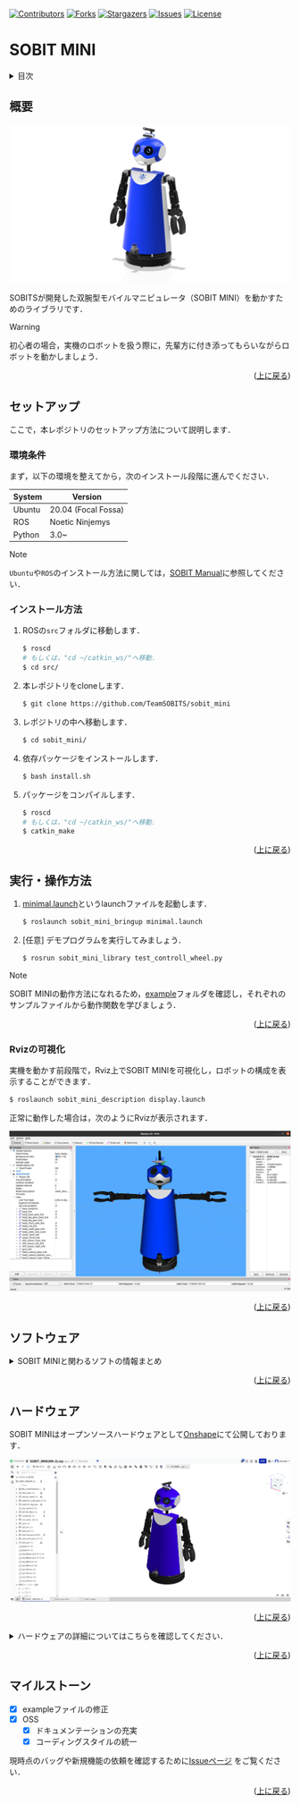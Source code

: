 <a name="readme-top"></a>

[![Contributors][contributors-shield]][contributors-url]
[![Forks][forks-shield]][forks-url]
[![Stargazers][stars-shield]][stars-url]
[![Issues][issues-shield]][issues-url]
[![License][license-shield]][license-url]

# SOBIT MINI

<!--目次-->
<details>
    <summary>目次</summary>
    <ol>
        <li>
            <a href="#概要">概要</a>
        </li>
    </ol>
</details>

<!--レポジトリの概要-->
## 概要
![](sobit_mini/img/sobit_mini.png)

SOBITSが開発した双腕型モバイルマニピュレータ（SOBIT MINI）を動かすためのライブラリです．

> [!WARNING]
> 初心者の場合，実機のロボットを扱う際に，先輩方に付き添ってもらいながらロボットを動かしましょう．

<p align="right">(<a href="#readme-top">上に戻る</a>)</p>

<!-- セットアップ -->
## セットアップ

ここで，本レポジトリのセットアップ方法について説明します．

### 環境条件

まず，以下の環境を整えてから，次のインストール段階に進んでください．

| System  | Version |
| ------------- | ------------- |
| Ubuntu | 20.04 (Focal Fossa) |
| ROS | Noetic Ninjemys |
| Python | 3.0~ |

> [!NOTE]
> `Ubuntu`や`ROS`のインストール方法に関しては，[SOBIT Manual](https://github.com/TeamSOBITS/sobits_manual#%E9%96%8B%E7%99%BA%E7%92%B0%E5%A2%83%E3%81%AB%E3%81%A4%E3%81%84%E3%81%A6)に参照してください．

<!-- - OS: Ubuntu 20.04 
- ROS distribution: noetic Kame -->

### インストール方法

1. ROSの`src`フォルダに移動します．
   ```sh
   $ roscd
   # もしくは，"cd ~/catkin_ws/"へ移動．
   $ cd src/
   ```
2. 本レポジトリをcloneします．
   ```sh
   $ git clone https://github.com/TeamSOBITS/sobit_mini
   ```
3. レポジトリの中へ移動します．
   ```sh
   $ cd sobit_mini/
   ```
4. 依存パッケージをインストールします．
   ```sh
   $ bash install.sh
   ```
5. パッケージをコンパイルします．
   ```sh
   $ roscd
   # もしくは，"cd ~/catkin_ws/"へ移動．
   $ catkin_make
   ```

<p align="right">(<a href="#readme-top">上に戻る</a>)</p>


<!-- 実行・操作方法 -->
## 実行・操作方法

1. [minimal.launch](sobit_mini_bringup/launch/minimal.launch)というlaunchファイルを起動します．
   ```sh
   $ roslaunch sobit_mini_bringup minimal.launch
   ```
2. [任意] デモプログラムを実行してみましょう．
   ```sh
   $ rosrun sobit_mini_library test_controll_wheel.py
   ```

> [!NOTE]
> SOBIT MINIの動作方法になれるため，[example](sobit_mini_library/example/)フォルダを確認し，それぞれのサンプルファイルから動作関数を学びましょう．

<p align="right">(<a href="#readme-top">上に戻る</a>)</p>


### Rvizの可視化
実機を動かす前段階で，Rviz上でSOBIT MINIを可視化し，ロボットの構成を表示することができます．

```sh
$ roslaunch sobit_mini_description display.launch
```

正常に動作した場合は，次のようにRvizが表示されます．

![SOBIT MINI Display with Rviz](sobit_mini/img/sobit_mini_display.png)

<p align="right">(<a href="#readme-top">上に戻る</a>)</p>


## ソフトウェア
<details>
<summary>SOBIT MINIと関わるソフトの情報まとめ</summary>


### ジョイントコントローラ
SOBIT_MINIのパンチルト機構とマニピュレータを動かすための情報まとめです．

<p align="right">(<a href="#readme-top">上に戻る</a>)</p>


#### 動作関数
1.  `moveToPose()` : 決められたポーズに動かします．
   ```cpp
   bool moveToPose( const std::string &pose_name //ポーズ名
   );
   ```

> [!NOTE]
> 既存のポーズは[sobit_mini_pose.yaml](sobit_mini_library/config/sobit_mini_pose.yaml)に確認できます．

2. `moveHeadPanTilt` : パンチルト機構を任意の角度に動かします．
   ```cpp
   bool moveHeadPanTilt(
      const double pan_rad,         // 回転角度 [rad]
      const double tilt_rad,        // 回転角度 [rad]
      const double sec,             // 回転時間 [s]
      bool is_sleep                 // 回転後に待機するかどうか
   )
   ```

3. `moveRightArm` : 右腕のジョイントを任意の角度に動かします．
   ```cpp
   bool moveRightArm(
      const double shoulder_roll,   // 回転角度 [rad]
      const double shoulder_pan,    // 回転角度 [rad]
      const double elbow_tilt,      // 回転角度 [rad]
      const double wrist_tilt,      // 回転角度 [rad]
      const double hand_motor,      // 回転角度 [rad]
      const double sec,             // 回転時間 [s]
      bool is_sleep                 // 回転後に待機するかどうか
   )
   ```

4. `moveLeftArm` : 右腕のジョイントを任意の角度に動かします．
   ```cpp
   bool moveLeftArm(
      const double shoulder_roll,   // 回転角度 [rad]
      const double shoulder_pan,    // 回転角度 [rad]
      const double elbow_tilt,      // 回転角度 [rad]
      const double wrist_tilt,      // 回転角度 [rad]
      const double hand_motor,      // 回転角度 [rad]
      const double sec,             // 回転時間 [s]
      bool is_sleep                 // 回転後に待機するかどうか
   )
   ```

5. `moveJoint` : 指定されたジョイントを任意の角度に動かします．
   ```cpp
   bool moveJoint(
      const Joint joint_num,  // ジョイント名 (定数名)
      const double rad,       // 回転角度 [rad]
      const double sec,       // 回転時間 [s]
      bool is_sleep           // 回転後に待機するかどうか
   )
   ```

6. `moveAllJoint` : 全てのジョイントを任意の角度に動かします．
   ```cpp
   bool moveAllJoint(
      const double l_arm_shoulder_roll_joint,   // 回転角度 [rad]
      const double l_arm_shoulder_pan_joint,    // 回転角度 [rad]
      const double l_arm_elbow_tilt_joint,      // 回転角度 [rad]
      const double l_hand_joint,                // 回転角度 [rad]
      const double r_arm_shoulder_roll_joint,   // 回転角度 [rad]
      const double r_arm_shoulder_pan_joint,    // 回転角度 [rad]
      const double r_arm_elbow_tilt_joint,      // 回転角度 [rad]
      const double r_arm_wrist_tilt_joint,      // 回転角度 [rad]
      const double r_hand_joint,                // 回転角度 [rad]
      const double body_roll_joint,             // 回転角度 [rad]
      const double head_pan_joint,              // 回転角度 [rad]
      const double head_tilt_joint,             // 回転角度 [rad]
      const double sec,                         // 回転時間 [s]
      bool is_sleep                             // 回転後に待機するかどうか
   )
   ```

7. `moveGripperToTargetCoord` : ハンドをxyz座標に動かします（把持モード）．
   ```cpp
   bool moveGripperToTargetCoord(
      const int arm_mode,                 //使用するアーム(arm_mode=0:左腕,arm_mode=1:左腕)
      const double goal_position_x,       //把持目的地のx [m]
      const double goal_position_y,       //把持目的地のy [m]
      const double goal_position_z,       //把持目的地のz [m]
      const double diff_goal_position_x,  // xyz座標のx軸をシフトする [m]
      const double diff_goal_position_y,  // xyz座標のy軸をシフトする [m]
      const double diff_goal_position_z   // xyz座標のz軸をシフトする [m]
   )
   ```

8. `moveGripperToTargetTF` : ハンドをtf名に動かします（把持モード）．
   ```cpp
   bool moveGripperToTargetTF(
      const int arm_mode,                    //使用するアーム(arm_mode=0:左腕,arm_mode=1:左腕)
      const std::string &goal_position_name, //把持目的tf名
      const double diff_goal_position_x,     // xyz座標のx軸をシフトする [m]
      const double diff_goal_position_y,     // xyz座標のy軸をシフトする [m]
      const double diff_goal_position_z      // xyz座標のz軸をシフトする [m]
   )
   ```

<p align="right">(<a href="#readme-top">上に戻る</a>)</p>

#### ジョイント名

SOBIT MINIのジョイント名とその定数名は以下の通りです．

| ジョイント番号 | ジョイント名 | ジョイント定数名 |
| :---: | --- | --- |
| 0 | l_arm_shoulder_roll_joint | L_ARM_SHOULDER_ROLL_JOINT |
| 1 | l_arm_shoulder_pan_joint | L_ARM_SHOULDER_PAN_JOINT |
| 2 | l_arm_elbow_tilt_joint | L_ARM_ELBOW_TILT_JOINT |
| 3 | l_arm_wrist_tilt_joint | L_ARM_WRIST_TILT_JOINT |
| 4 | l_hand_joint | L_HAND_JOINT |
| 5 | r_arm_shoulder_roll_joint | R_ARM_SHOULDER_ROLL_JOINT |
| 6 | r_arm_shoulder_pan_joint | R_ARM_SHOULDER_PAN_JOINT |
| 7 | r_arm_elbow_tilt_joint | R_ARM_ELBOW_ROLL_JOINT |
| 8 | r_arm_wrist_tilt_joint | R_ARM_WRIST_TILT_JOINT |
| 9 | r_hand_joint | R_HAND_JOINT |
| 10 | body_roll_joint | BODY_ROLL_JOINT |
| 11 | head_pan_joint | HEAD_PAN_JOINT |
| 12 | head_tilt_joint | HEAD_TILT_JOINT |

<p align="right">(<a href="#readme-top">上に戻る</a>)</p>


#### ポーズの設定方法

[sobit_mini_pose.yaml](sobit_mini_library/config/sobit_mini_pose.yaml)というファイルでポーズの追加・編集ができます．以下のようなフォーマットになります．

```yaml
mini_pose:
    - { 
        pose_name: "pose_name",
        l_arm_shoulder_roll_joint: 0.0,
        l_arm_shoulder_pan_joint: -1.25,
        l_arm_elbow_tilt_joint: 0.0,
        l_arm_wrist_tilt_joint: 0.0,
        l_hand_joint: 0.0,
        r_arm_shoulder_roll_joint: 0.0,
        r_arm_shoulder_pan_joint: -1.25,
        r_arm_elbow_tilt_joint: 0.0,
        r_arm_wrist_tilt_joint: 0.0,
        r_hand_joint: 0.0,
        body_roll_joint: 0.0,
        head_pan_joint: 0.0,
        head_tilt_joint: 0.0
    }
```

### ホイルコントローラ

SOBIT MINIの移動機構部を動かすための情報まとめです．


#### 動作関数

1. `controlWheelLinear()` : 並進（前進・後進）に移動させます．
   ```cpp
   bool controlWheelLinear(const double distance      //x方向への直進移動距離
   )
   ```

2. `controlWheelRotateRad()` : 回転運動を行う（弧度法：Radian）
   ```cpp
   bool controlWheelRotateRad(const double angle_rad  // 中心回転角度 [rad]
   )
   ```

3. `controlWheelRotateDeg()` : 回転運動を行う（度数法：Degree）
   ```cpp
   bool controlWheelRotateDeg(const double angle_deg  // 中心回転角度 (deg)
   )
   ```

</details>

<p align="right">(<a href="#readme-top">上に戻る</a>)</p>

## ハードウェア

SOBIT MINIはオープンソースハードウェアとして[Onshape](https://cad.onshape.com/documents/8875b6e7a5f6f87b4f951969/w/d265c3a1708d61e2a005595d/e/00fdacbdb703dc27e5e0d3f8)にて公開しております．

![SOBIT MINI in OnShape](sobit_mini/img/sobit_mini_onshape.png)

<p align="right">(<a href="#readme-top">上に戻る</a>)</p>

<details>
<summary>ハードウェアの詳細についてはこちらを確認してください．</summary>

### パーツのダウンロード方法

1. Onshapeにアクセスしましょう．

> [!NOTE]
> ファイルをダウンロードするために，`OnShape`のアカウントを作成する必要がありません．ただし，本ドキュメント全体をコピーする場合，アカウントの作成を推奨します．

2. `Instance`の中にパーツを右クリックで選択します．
3. 一覧が表示され，`Export`ボタンを押してください．
4. 表示されたウィンドウの中に，`Format`という項目があります．`STEP`を選択してください．
5. 最後に，青色の`Export`ボタンを押してダウンロードが開始されます．

<p align="right">(<a href="#readme-top">上に戻る</a>)</p>

### 電子回路図

TBD

<p align="right">(<a href="#readme-top">上に戻る</a>)</p>


### ロボットの組み立て

TBD

<p align="right">(<a href="#readme-top">上に戻る</a>)</p>


### ロボットの特徴

| 項目 | 詳細 |
| --- | --- |
| 最大直進速度 | 0.65[m/s] |
| 最大回転速度 | 3.1415[rad/s] |
| 最大ペイロード | 0.35[kg] |
| サイズ (長さx幅x高さ) | 512x418x1122[mm] |
| 重量 | 11.6[kg] |
| リモートコントローラ | PS3/PS4 |
| LiDAR | UST-10LX |
| RGB-D | Intel Realsense D435F |
| スピーカー | モノラルスピーカー |
| マイク | コンデンサーマイク |
| アクチュエータ (アーム) | 2 x XM540-W150, 9 x XM430-W320 |
| 移動機構 | TurtleBot2 |
| 電源 | 2 x Makita 6.0Ah 18V |
| PC接続 | USB |


### 部品リスト（BOM）

| 部品 | 型番 | 個数 | 購入先 |
| --- | --- | --- | --- |
| --- | --- | 1 | [link]() |
| --- | --- | 1 | [link]() |
| --- | --- | 1 | [link]() |
| --- | --- | 1 | [link]() |
| --- | --- | 1 | [link]() |
| --- | --- | 1 | [link]() |
| --- | --- | 1 | [link]() |
| --- | --- | 1 | [link]() |
| --- | --- | 1 | [link]() |
| --- | --- | 1 | [link]() |
| --- | --- | 1 | [link]() |
| --- | --- | 1 | [link]() |
| --- | --- | 1 | [link]() |


</details>

<p align="right">(<a href="#readme-top">上に戻る</a>)</p>


<!-- マイルストーン -->
## マイルストーン

- [x] exampleファイルの修正
- [x] OSS
    - [x] ドキュメンテーションの充実
    - [x] コーディングスタイルの統一

現時点のバッグや新規機能の依頼を確認するために[Issueページ][license-url] をご覧ください．

<p align="right">(<a href="#readme-top">上に戻る</a>)</p>


<!-- MARKDOWN LINKS & IMAGES -->
<!-- https://www.markdownguide.org/basic-syntax/#reference-style-links -->
[contributors-shield]: https://img.shields.io/github/contributors/TeamSOBITS/sobit_mini.svg?style=for-the-badge
[contributors-url]: https://github.com/TeamSOBITS/sobit_mini/graphs/contributors
[forks-shield]: https://img.shields.io/github/forks/TeamSOBITS/sobit_mini.svg?style=for-the-badge
[forks-url]: https://github.com/TeamSOBITS/sobit_mini/network/members
[stars-shield]: https://img.shields.io/github/stars/TeamSOBITS/sobit_mini.svg?style=for-the-badge
[stars-url]: https://github.com/TeamSOBITS/sobit_mini/stargazers
[issues-shield]: https://img.shields.io/github/issues/TeamSOBITS/sobit_mini.svg?style=for-the-badge
[issues-url]: https://github.com/TeamSOBITS/sobit_mini/issues
[license-shield]: https://img.shields.io/github/license/TeamSOBITS/sobit_mini.svg?style=for-the-badge
[license-url]: LICENSE



<!-- まず，以下のコマンドを入力して，SOBIT MINIを動かすための環境設定を行います．
この設定は，初回のみに行う作業ですので，1度行ったことのある人は飛ばしてください．

※ 開発するPCで，SOBIT EDUやSOBIT PROを動かしたことがある場合も，この作業は必要ありません．

```bash:
$ cd sobit_mini
$ bash sobit_setup.sh
```

以下のコマンドを入力することで，SOBIT MINIを起動することができます．
これにより，SOBIT MINIのモータやRGB-Dカメラ，測域センサ(Lidar)などのデバイスが起動します．
また，それと同時にRvizも起動します．

:warning: ロボットをコンテナで動かす場合，動かしたいデバイスをホストPCと接続してから，コンテナを立ち上げてください．
コンテナを立ち上げてからデバイスとの接続を行う場合，ロボットが動かない場合があります．

```bash:
$ roslaunch sobit_mini_bringup minimal.launch
``` -->
